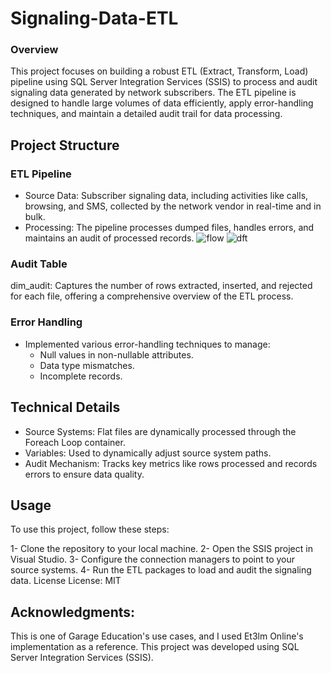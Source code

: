 # Signaling-Data-ETL
### Overview
This project focuses on building a robust ETL (Extract, Transform, Load) pipeline using SQL Server Integration Services (SSIS) to process and audit signaling data generated by network subscribers. The ETL pipeline is designed to handle large volumes of data efficiently, apply error-handling techniques, and maintain a detailed audit trail for data processing.

## Project Structure
### ETL Pipeline
- Source Data: Subscriber signaling data, including activities like calls, browsing, and SMS, collected by the network vendor in real-time and in bulk.
- Processing: The pipeline processes dumped files, handles errors, and maintains an audit of processed records.
![flow](https://github.com/user-attachments/assets/30fd5430-097e-44ac-8be2-bcfdde2bc320)
![dft](https://github.com/user-attachments/assets/70570ddd-6c44-4ac4-a180-afc0fc1e4536)


### Audit Table
dim_audit: Captures the number of rows extracted, inserted, and rejected for each file, offering a comprehensive overview of the ETL process.
### Error Handling
- Implemented various error-handling techniques to manage:
  - Null values in non-nullable attributes.
  - Data type mismatches.
  - Incomplete records.
## Technical Details
- Source Systems: Flat files are dynamically processed through the Foreach Loop container.
- Variables: Used to dynamically adjust source system paths.
- Audit Mechanism: Tracks key metrics like rows processed and records errors to ensure data quality.
## Usage
To use this project, follow these steps:

1- Clone the repository to your local machine.
2- Open the SSIS project in Visual Studio.
3- Configure the connection managers to point to your source systems.
4- Run the ETL packages to load and audit the signaling data.
License
License: MIT

## Acknowledgments:
This is one of Garage Education's use cases, and I used Et3lm Online's implementation as a reference.
This project was developed using SQL Server Integration Services (SSIS).

